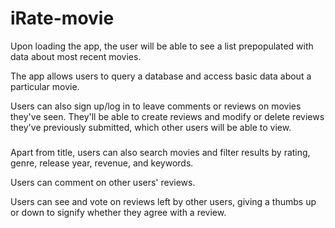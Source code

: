 # iRate-movie

Upon loading the app, the user will be able to see a list prepopulated with data about most recent movies.

The app allows users to query a database and access basic data about a particular movie.

Users can also sign up/log in to leave comments or reviews on movies they've seen.
They'll be able to create reviews and modify or delete reviews they've previously submitted, which other users will be able to view.

###

Apart from title, users can also search movies and filter results by rating, genre, release year, revenue, and keywords.

Users can comment on other users' reviews.

Users can see and vote on reviews left by other users, giving a thumbs up or down to signify whether they agree with a review.
